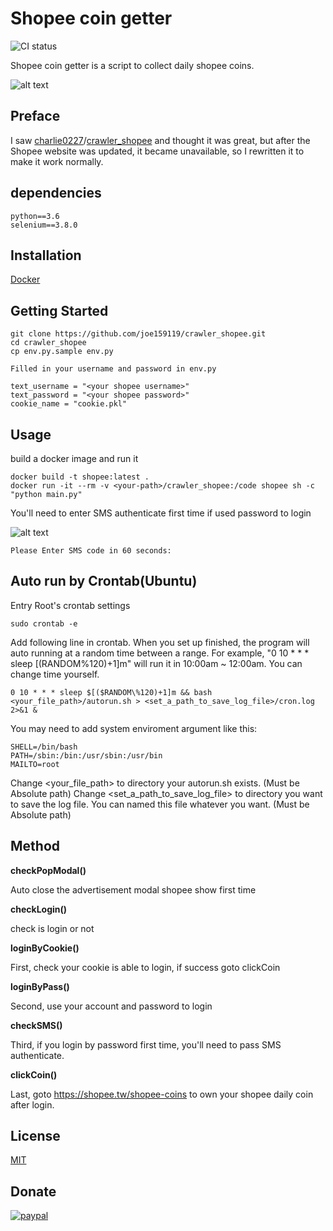 # Shopee coin getter
![CI status](https://img.shields.io/badge/build-passing-brightgreen.svg)

Shopee coin getter is a script to collect daily shopee coins.

![alt text](https://raw.githubusercontent.com/joe159119/crawler_shopee/master/readme/overall-1.png)

## Preface
I saw [charlie0227](https://github.com/charlie0227)/[crawler_shopee](https://github.com/charlie0227/crawler_shopee) and thought it was great,
but after the Shopee website was updated, it became unavailable,
so I rewritten it to make it work normally.

## dependencies
    python==3.6
    selenium==3.8.0

## Installation
 [Docker](https://www.docker.com)

## Getting Started
    git clone https://github.com/joe159119/crawler_shopee.git
    cd crawler_shopee
    cp env.py.sample env.py

	Filled in your username and password in env.py

    text_username = "<your shopee username>"
    text_password = "<your shopee password>"
    cookie_name = "cookie.pkl"

## Usage

build a docker image and run it

    docker build -t shopee:latest .
    docker run -it --rm -v <your-path>/crawler_shopee:/code shopee sh -c "python main.py"

You'll need to enter SMS authenticate first time if used password to login

![alt text](https://raw.githubusercontent.com/joe159119/crawler_shopee/master/readme/SMS.png)

    Please Enter SMS code in 60 seconds:

## Auto run by Crontab(Ubuntu)

Entry Root's crontab settings

    sudo crontab -e

Add following line in crontab. When you set up finished, the program will auto running at a random time between a range. For example, "0 10 * * * sleep $[($RANDOM\%120)+1]m" will run it in 10:00am ~ 12:00am. You can change time yourself.

    0 10 * * * sleep $[($RANDOM\%120)+1]m && bash <your_file_path>/autorun.sh > <set_a_path_to_save_log_file>/cron.log 2>&1 &

You may need to add system enviroment argument like this:

    SHELL=/bin/bash
    PATH=/sbin:/bin:/usr/sbin:/usr/bin
    MAILTO=root

Change <your_file_path> to directory your autorun.sh exists. (Must be Absolute path)
Change <set_a_path_to_save_log_file> to directory you want to save the log file. You can named this file whatever you want. (Must be Absolute path)

## Method

__checkPopModal()__

Auto close the advertisement modal shopee show first time

__checkLogin()__

check is login or not

__loginByCookie()__

First, check your cookie is able to login, if success goto clickCoin

__loginByPass()__

Second, use your account and password to login

__checkSMS()__

Third, if you login by password first time, you'll need to pass SMS authenticate.

__clickCoin()__

Last, goto https://shopee.tw/shopee-coins to own your shopee daily coin after login.


## License

[MIT](https://choosealicense.com/licenses/mit/)

## Donate
[![paypal](https://www.paypalobjects.com/en_US/i/btn/btn_donateCC_LG.gif)](https://www.paypal.com/paypalme/joe159119)
